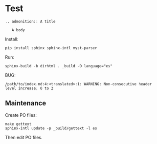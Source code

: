 # Test

```{eval-rst}
.. admonition:: A title

   A body
```

Install:

```
pip install sphinx sphinx-intl myst-parser
```

Run:

```
sphinx-build -b dirhtml . _build -D language="es"
```

BUG:

```
/path/to/index.md:4:<translated>:1: WARNING: Non-consecutive header level increase; 0 to 2
```

## Maintenance

Create PO files:

```
make gettext
sphinx-intl update -p _build/gettext -l es
```

Then edit PO files.
